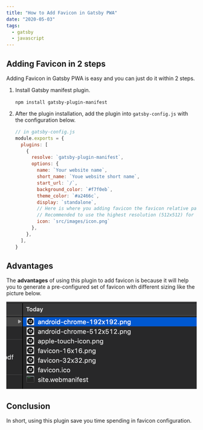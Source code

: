 ```yaml
---
title: "How to Add Favicon in Gatsby PWA"
date: "2020-05-03"
tags:
  - gatsby
  - javascript
---
```


## Adding Favicon in 2 steps

Adding Favicon in Gatsby PWA is easy and you can just do it within 2 steps.

1. Install Gatsby manifest plugin. 

   `npm install gatsby-plugin-manifest`

2. After the plugin installation, add the plugin into `gatsby-config.js` with the configuration below.

   ```javascript
   // in gatsby-config.js
   module.exports = {
     plugins: [
       {
         resolve: `gatsby-plugin-manifest`,
         options: {
           name: `Your website name`,
           short_name: `Youe website short name`,
           start_url: `/`,
           background_color: `#f7f0eb`,
           theme_color: `#a2466c`,
           display: `standalone`,
           // Here is where you adding favicon the favicon relative path
           // Recommended to use the highest resolution (512x512) for best quality 
           icon: `src/images/icon.png`
         },
       },
     ],
   }
   ```

## Advantages

The **advantages** of using this plugin to add favicon is because it will help you to generate a pre-configured set of favicon with different sizing like the picture below.

![gatsby-favicon](../images/gatsby-favicon.png)

## Conclusion
In short, using this plugin save you time spending in favicon configuration.